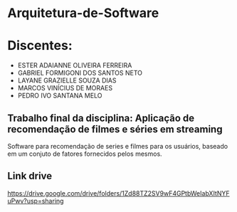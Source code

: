 # Arquitetura-de-Software

# Discentes:
- ESTER ADAIANNE OLIVEIRA FERREIRA
- GABRIEL FORMIGONI DOS SANTOS NETO
- LAYANE GRAZIELLE SOUZA DIAS
- MARCOS VINÍCIUS DE MORAES
- PEDRO IVO SANTANA MELO

## Trabalho final da disciplina: Aplicação de recomendação de filmes e séries em streaming
Software para recomendação de series e filmes para os usuários, baseado em um conjuto de fatores fornecidos pelos mesmos.

## Link drive
https://drive.google.com/drive/folders/1Zd88TZ2SV9wF4GPtbWeIabXItNYFuPwv?usp=sharing

